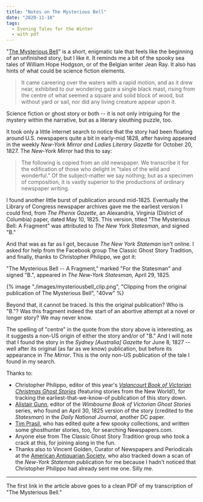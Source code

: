 ```yaml
---
title: "Notes on The Mysterious Bell"
date: "2020-11-18"
tags: 
  - Evening Tales for the Winter
  - with pdf
---
```


"[The Mysterious Bell](/files/stories/themysteriousbell.pdf)" is a short, enigmatic tale that feels like the beginning of an unfinished story, but I like it. It reminds me a bit of the spooky sea tales of William Hope Hodgson, or of the Belgian writer Jean Ray. It also has hints of what could be science fiction elements.

> It came careering over the waters with a rapid motion, and as it drew near, exhibited to our wondering gaze a single black mast, rising from the centre of what seemed a square and solid block of wood, but without yard or sail, nor did any living creature appear upon it.

Science fiction or ghost story or both -- it is not only intriguing for the mystery within the narrative, but as a literary sleuthing puzzle, too.

It took only a little internet search to notice that the story had been floating around U.S. newspapers quite a bit in early-mid 1828, after having appeared in the weekly _New-York Mirror and Ladies Literary Gazette_ for October 20, 1827. The _New-York Mirror_ had this to say:

> The following is copied from an old newspaper. We transcribe it for the edification of those who delight in "tales of the wild and wonderful." Of the subject-matter we say nothing; but as a specimen of composition, it is vastly superior to the productions of ordinary newspaper writing.

I found another little burst of publication around mid-1825. Eventually the Library of Congress newspaper archives gave me the earliest version I could find, from _The Phenix Gazette_, an Alexandria, Virginia (District of Columbia) paper, dated May 10, 1825. This version, titled "The Mysterious Bell: A Fragment" was attributed to _The New York Statesman_, and signed "B."

And that was as far as I got, because _The New York Stateman_ isn't online. I asked for help from the Facebook group The Classic Ghost Story Tradition, and finally, thanks to Christopher Philippo, we got it:

"The Mysterious Bell -- A Fragment," marked "For the Statesman" and signed "B.", appeared in _The New-York Statesman_, April 29, 1825.

{% image "./images/mysteriousbell_clip.png", "Clipping from the original publication of The Mysterious Bell", "40vw" %}

Beyond that, it cannot be traced. Is this the original publication? Who is "B."? Was this fragment indeed the start of an abortive attempt at a novel or longer story? We may never know.

The spelling of "centre" in the quote from the story above is interesting, as it suggests a non-US origin of either the story and/or of "B." And I will note that I found the story in the _Sydney \[Australia\] Gazette_ for June 8, 1827 -- well after its original (as far as we know) publication, but before its appearance in _The Mirror_. This is the only non-US publication of the tale I found in my search.

Thanks to:

- Christopher Philippo, editor of this year's [_Valancourt Book of Victorian Christmas Ghost Stories_](https://www.valancourtbooks.com/the-valancourt-book-of-victorian-christmas-ghost-stories-4.html) (featuring stories from the New World!), for tracking the earliest-that-we-know-of publication of this story down.
- [Alistair Gunn](https://www.amazon.com/kindle-dbs/entity/author/B00LPJ3HV4), editor of the _Wimbourne Book of Victorian Ghost Stories_ series, who found an April 30, 1825 version of the story (credited to the _Statesman_) in the _Daily National Journal_, another DC paper.
- [Tim Prasil](https://brombonesbooks.com/), who has edited quite a few spooky collections, and written some ghosthunter stories, too, for searching Newspapers.com.
- Anyone else from The Classic Ghost Story Tradition group who took a crack at this, for joining along in the fun.
- Thanks also to Vincent Golden, Curator of Newspapers and Periodicals at the [American Antiquarian Society](https://americanantiquarian.org/), who also tracked down a scan of the _New-York Stateman_ publication for me because I hadn't noticed that Christopher Philippo had already sent me one. Silly me.

* * *

The first link in the article above goes to a clean PDF of my transcription of "The Mysterious Bell."

